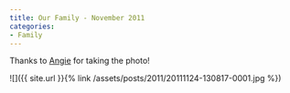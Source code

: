 ```yaml
---
title: Our Family - November 2011
categories:
- Family
---
```


Thanks to [Angie](http://www.lundeenscene.com/) for taking the photo!

![]({{ site.url }}{% link /assets/posts/2011/20111124-130817-0001.jpg %})
